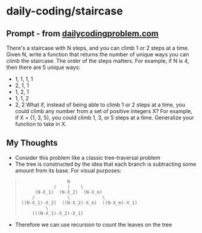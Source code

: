 # daily-coding/staircase

## Prompt - from [dailycodingproblem.com](dailycodingproblem.com)
There's a staircase with N steps, and you can climb 1 or 2 steps at a time. Given N, write a function that returns the number of unique ways you can climb the staircase. The order of the steps matters. For example, if N is 4, then there are 5 unique ways:
* 1, 1, 1, 1
* 2, 1, 1
* 1, 2, 1
* 1, 1, 2
* 2, 2
What if, instead of being able to climb 1 or 2 steps at a time, you could climb any number from a set of positive integers X? For example, if X = {1, 3, 5}, you could climb 1, 3, or 5 steps at a time. Generalize your function to take in X.

## My Thoughts
* Consider this problem like a classic tree-traversal problem
* The tree is constructed by the idea that each branch is subtracting some amount from its base. For visual purposes:
>                      N
>                 /    |    \
>          (N-X_1)  (N-X_2)  (N-X_m)
>         /            \            \
>     ((N-X_1)-X_2)  ((N-X_2)-X_m)  ((N-X_m)-X_1)
>              \
>         (((N-X_1)-X_2)-X_1)

* Therefore we can use recursion to count the leaves on the tree